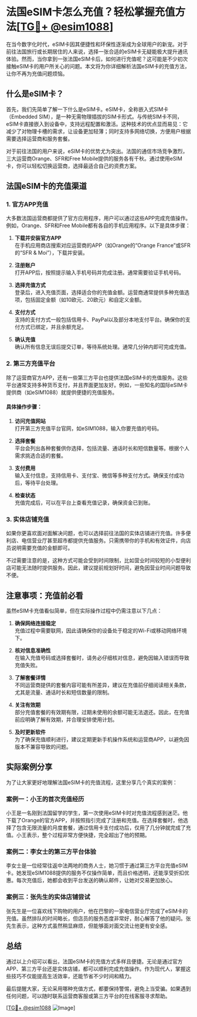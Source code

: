 # 法国eSIM卡怎么充值？轻松掌握充值方法[[TG💪+ @esim1088](https://t.me/s/esim1088)]

在当今数字化时代，eSIM卡因其便捷性和环保性逐渐成为全球用户的新宠。对于前往法国旅行或长期居住的人来说，选择一张合适的eSIM卡无疑能极大提升通讯体验。然而，当你拿到一张法国eSIM卡后，如何进行充值呢？这可能是不少初次接触eSIM卡的用户所关心的问题。本文将为你详细解析法国eSIM卡的充值方法，让你不再为充值问题烦恼。

## 什么是eSIM卡？

首先，我们先简单了解一下什么是eSIM卡。eSIM卡，全称嵌入式SIM卡（Embedded SIM），是一种无需物理插拔的SIM卡形式。与传统SIM卡不同，eSIM卡直接嵌入到设备中，支持远程配置和激活。这种技术的优点显而易见：它减少了对物理卡槽的需求，让设备更加轻薄；同时支持多网络切换，方便用户根据需要选择运营商和服务套餐。

对于前往法国的用户来说，eSIM卡的优势尤为突出。法国的通信市场竞争激烈，三大运营商Orange、SFR和Free Mobile提供的服务各有千秋。通过使用eSIM卡，你可以轻松切换运营商，选择最适合自己的资费方案。

## 法国eSIM卡的充值渠道

### 1. 官方APP充值

大多数法国运营商都提供了官方应用程序，用户可以通过这些APP完成充值操作。例如，Orange、SFR和Free Mobile都有各自的手机应用程序。以下是具体步骤：

1. **下载并安装官方APP**  
   在手机应用商店搜索对应运营商的APP（如Orange的“Orange France”或SFR的“SFR & Moi”），下载并安装。

2. **注册账户**  
   打开APP后，按照提示输入手机号码并完成注册。通常需要验证手机号码。

3. **选择充值方式**  
   登录后，进入充值页面，选择适合你的充值金额。运营商通常提供多种充值选项，包括固定金额（如10欧元、20欧元）和自定义金额。

4. **支付方式**  
   支持的支付方式一般包括信用卡、PayPal以及部分本地支付平台。确保你的支付方式已绑定，并且余额充足。

5. **确认充值**  
   确认所有信息无误后提交订单，等待系统处理。通常几分钟内即可完成充值。

### 2. 第三方充值平台

除了运营商官方APP，还有一些第三方平台也提供法国eSIM卡的充值服务。这些平台通常支持多种货币支付，并且界面更加友好。例如，一些知名的国际eSIM卡提供商（如eSIM1088）就提供便捷的充值服务。

#### 具体操作步骤：

1. **访问充值网站**  
   打开第三方充值平台官网，如eSIM1088，输入你要充值的号码。

2. **选择套餐**  
   平台会列出各种套餐供你选择，包括流量、通话时长和短信数量等。根据个人需求挑选合适的套餐。

3. **支付费用**  
   输入支付信息，支持信用卡、支付宝、微信等多种支付方式。确保支付成功后，等待平台处理。

4. **检查状态**  
   充值完成后，可以在平台上查看充值记录，确保资金已到账。

### 3. 实体店铺充值

如果你更喜欢面对面解决问题，也可以选择前往法国的实体店铺进行充值。许多便利店、电信营业厅甚至超市都提供充值服务。只需携带你的手机和有效证件，向店员说明需要充值的金额即可。

不过需要注意的是，这种方式可能会受到时间限制，比如营业时间较短的小型便利店可能无法随时提供服务。因此，建议提前规划好时间，避免因营业时间问题导致不便。

## 注意事项：充值前必看

虽然eSIM卡充值看似简单，但在实际操作过程中仍需注意以下几点：

1. **确保网络连接稳定**  
   充值过程中需要联网，因此请确保你的设备处于稳定的Wi-Fi或移动网络环境下。

2. **核对信息准确性**  
   在输入充值号码或选择套餐时，请务必仔细核对信息，避免因输入错误而导致充值失败。

3. **了解套餐详情**  
   不同运营商提供的套餐内容可能有所差异，建议在充值前仔细阅读相关条款，尤其是流量、通话时长和短信数量的限制。

4. **关注有效期**  
   部分充值套餐的有效期有限，过期未使用的余额可能无法退还。因此，在充值前应明确了解有效期，并合理安排使用计划。

5. **及时更新软件**  
   为了确保充值顺利进行，建议定期更新手机操作系统和运营商APP，以避免因版本不兼容导致的问题。

## 实际案例分享

为了让大家更好地理解法国eSIM卡的充值流程，这里分享几个真实的案例：

### 案例一：小王的首次充值经历

小王是一名刚到法国留学的学生，第一次使用eSIM卡时对充值流程感到迷茫。他下载了Orange的官方APP，并按照指引完成了注册和充值。在选择套餐时，他选择了包含无限流量的月度套餐，通过信用卡支付成功后，仅用了几分钟就完成了充值。小王表示，整个过程非常方便快捷，完全超出了他的预期。

### 案例二：李女士的第三方平台体验

李女士是一位经常往返中法两地的商务人士，她习惯于通过第三方平台充值eSIM卡。她发现eSIM1088提供的服务不仅操作简单，而且价格透明，还能享受折扣优惠。每次充值后，她都会收到平台发送的确认邮件，让她对交易更加放心。

### 案例三：张先生的实体店铺尝试

张先生是一位喜欢线下购物的用户，他在巴黎的一家电信营业厅完成了eSIM卡的充值。虽然排队的时间略长，但店员的服务态度非常好，耐心解答了他的疑问。张先生表示，这种方式虽然稍显麻烦，但能够面对面交流让他更有安全感。

## 总结

通过以上介绍可以看出，法国eSIM卡的充值方式多样且便捷。无论是通过官方APP、第三方平台还是实体店铺，都可以顺利完成充值操作。作为现代人，掌握这些技巧不仅能提高生活效率，还能节省不少时间和精力。

最后提醒大家，无论采用哪种充值方式，都要保持警惕，避免上当受骗。如果遇到任何问题，可以随时联系运营商客服或第三方平台的在线客服寻求帮助。

[[TG💪+ @esim1088](https://t.me/s/esim1088) ![Image](https://i.postimg.cc/4NQfJmqS/Snipaste-2025-05-13-00-14-12.png)]